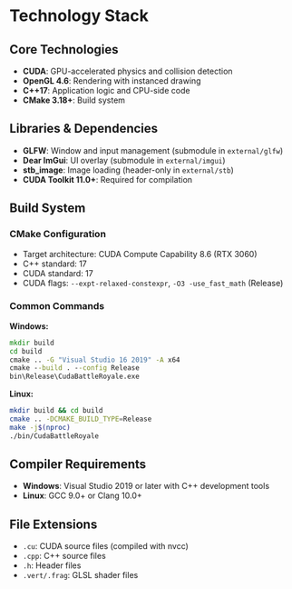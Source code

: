 # Technology Stack

## Core Technologies
- **CUDA**: GPU-accelerated physics and collision detection
- **OpenGL 4.6**: Rendering with instanced drawing
- **C++17**: Application logic and CPU-side code
- **CMake 3.18+**: Build system

## Libraries & Dependencies
- **GLFW**: Window and input management (submodule in `external/glfw`)
- **Dear ImGui**: UI overlay (submodule in `external/imgui`)
- **stb_image**: Image loading (header-only in `external/stb`)
- **CUDA Toolkit 11.0+**: Required for compilation

## Build System

### CMake Configuration
- Target architecture: CUDA Compute Capability 8.6 (RTX 3060)
- C++ standard: 17
- CUDA standard: 17
- CUDA flags: `--expt-relaxed-constexpr`, `-O3 -use_fast_math` (Release)

### Common Commands

**Windows:**
```cmd
mkdir build
cd build
cmake .. -G "Visual Studio 16 2019" -A x64
cmake --build . --config Release
bin\Release\CudaBattleRoyale.exe
```

**Linux:**
```bash
mkdir build && cd build
cmake .. -DCMAKE_BUILD_TYPE=Release
make -j$(nproc)
./bin/CudaBattleRoyale
```

## Compiler Requirements
- **Windows**: Visual Studio 2019 or later with C++ development tools
- **Linux**: GCC 9.0+ or Clang 10.0+

## File Extensions
- `.cu`: CUDA source files (compiled with nvcc)
- `.cpp`: C++ source files
- `.h`: Header files
- `.vert/.frag`: GLSL shader files
